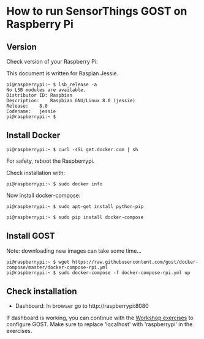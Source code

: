 # How to run SensorThings GOST on Raspberry Pi

## Version

Check version of your Raspberry Pi:

This document is written for Raspian Jessie.

```
pi@raspberrypi:~ $ lsb_release -a
No LSB modules are available.
Distributor ID:	Raspbian
Description:	Raspbian GNU/Linux 8.0 (jessie)
Release:	8.0
Codename:	jessie
pi@raspberrypi:~ $ 
```

## Install Docker

```
pi@raspberrypi:~ $ curl -sSL get.docker.com | sh
```

For safety, reboot the Raspberrypi.

Check installation with:

```
pi@raspberrypi:~ $ sudo docker info
```
Now install docker-compose:

```
pi@raspberrypi:~ $ sudo apt-get install python-pip

pi@raspberrypi:~ $ sudo pip install docker-compose

```

## Install GOST

Note: downloading new images can take some time... 

```
pi@raspberrypi:~ $ wget https://raw.githubusercontent.com/gost/docker-compose/master/docker-compose-rpi.yml
pi@raspberrypi:~ $ sudo docker-compose -f docker-compose-rpi.yml up
```

## Check installation

- Dashboard: In browser go to http://raspberrypi:8080

If dashboard is working, you can continue with the <a href="https://github.com/gost/workshops/blob/master/2_configuration.md">Workshop exercises</a> to configure GOST. Make sure to replace 'localhost' with 'raspberrypi' in the exercises. 
